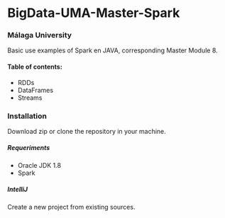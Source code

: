 # BigData-UMA-Master-Spark

### Málaga University

Basic use examples of Spark en JAVA, corresponding Master Module 8.

#### Table of contents:
 - RDDs
 - DataFrames
 - Streams
 
 ### Installation
 Download zip or clone the repository in your machine.

 ##### Requeriments
 - Oracle JDK 1.8
 - Spark
 
 ##### IntelliJ
 Create a new project from existing sources.